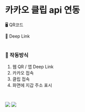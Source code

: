 # 카카오 클립 api 연동

🖥️ QR코드

📱 Deep Link
<br>
<br>

### 🔧 작동방식
1. 웹 QR / 앱 Deep Link
2. 카카오 접속
3. 클립 접속
4. 화면에 지갑 주소 표시

<br>

<img src="https://img.shields.io/badge/react-61DAFB?style=for-the-badge&logo=react&logoColor=black"> <img src="https://img.shields.io/badge/javascript-F7DF1E?style=for-the-badge&logo=javascript&logoColor=black"> 

